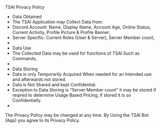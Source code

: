 TSAI Privacy Policy

- Data Obtained
- The TSAI Application may Collect Data from:
- Discord Account: Name, Display Name, Account Age, Online Status, Current Activity, Profile Picture & Profile Banner,
- Server Specific: Current Roles (User & Server), Server Member count, 
-
- Data Use
- The Collected Data may be used for functions of TSAI Such as Commands,
-
- Data Storing
- Data is only Temporarily Acquired When needed for an Intended use and afterwards not stored.
- Data is Not Shared and kept Confidential.
- Exception to Data Storing is "Server Member count" it may be stored if reqired to determine Usage Based Pricing, if stored it is so Confidentially.
-
The Privacy Policy may be changed at any time.
By Using the TSAI Bot (App) you agree to its Privacy Policy.

